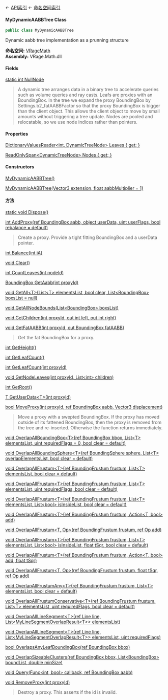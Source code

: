 ← [API索引](Api-Index) ← [命名空间索引](Namespace-Index)

#### MyDynamicAABBTree Class

```csharp
public class MyDynamicAABBTree
```

Dynamic aabb tree implementation as a prunning structure

**命名空间:** [VRageMath](VRageMath)  
**Assembly:** VRage.Math.dll

#### Fields

[static int NullNode](VRageMath.MyDynamicAABBTree.NullNode)

> A dynamic tree arranges data in a binary tree to accelerate queries such as volume queries and ray casts. Leafs are proxies with an BoundingBox. In the tree we expand the proxy BoundingBox by Settings.b2_fatAABBFactor so that the proxy BoundingBox is bigger than the client object. This allows the client object to move by small amounts without triggering a tree update. Nodes are pooled and relocatable, so we use node indices rather than pointers.

#### Properties

[DictionaryValuesReader&lt;int, DynamicTreeNode&gt; Leaves { get; }](VRageMath.MyDynamicAABBTree.Leaves)

> 

[ReadOnlySpan&lt;DynamicTreeNode&gt; Nodes { get; }](VRageMath.MyDynamicAABBTree.Nodes)

> 

#### Constructors

[MyDynamicAABBTree()](VRageMath.MyDynamicAABBTree..ctor)

> 

[MyDynamicAABBTree(Vector3 extension, float aabbMultiplier = 1)](VRageMath.MyDynamicAABBTree..ctor)

> 

#### 方法

[static void Dispose()](VRageMath.MyDynamicAABBTree.Dispose)

> 

[int AddProxy(ref BoundingBox aabb, object userData, uint userFlags, bool rebalance = default)](VRageMath.MyDynamicAABBTree.AddProxy)

> Create a proxy. Provide a tight fitting BoundingBox and a userData pointer.

[int Balance(int iA)](VRageMath.MyDynamicAABBTree.Balance)

> 

[void Clear()](VRageMath.MyDynamicAABBTree.Clear)

> 

[int CountLeaves(int nodeId)](VRageMath.MyDynamicAABBTree.CountLeaves)

> 

[BoundingBox GetAabb(int proxyId)](VRageMath.MyDynamicAABBTree.GetAabb)

> 

[void GetAll&lt;T&gt;(List&lt;T&gt; elementsList, bool clear, List&lt;BoundingBox&gt; boxsList = null)](VRageMath.MyDynamicAABBTree.GetAll)

> 

[void GetAllNodeBounds(List&lt;BoundingBox&gt; boxsList)](VRageMath.MyDynamicAABBTree.GetAllNodeBounds)

> 

[void GetChildren(int proxyId, out int left, out int right)](VRageMath.MyDynamicAABBTree.GetChildren)

> 

[void GetFatAABB(int proxyId, out BoundingBox fatAABB)](VRageMath.MyDynamicAABBTree.GetFatAABB)

> Get the fat BoundingBox for a proxy.

[int GetHeight()](VRageMath.MyDynamicAABBTree.GetHeight)

> 

[int GetLeafCount()](VRageMath.MyDynamicAABBTree.GetLeafCount)

> 

[int GetLeafCount(int proxyId)](VRageMath.MyDynamicAABBTree.GetLeafCount)

> 

[void GetNodeLeaves(int proxyId, List&lt;int&gt; children)](VRageMath.MyDynamicAABBTree.GetNodeLeaves)

> 

[int GetRoot()](VRageMath.MyDynamicAABBTree.GetRoot)

> 

[T GetUserData&lt;T&gt;(int proxyId)](VRageMath.MyDynamicAABBTree.GetUserData)

> 

[bool MoveProxy(int proxyId, ref BoundingBox aabb, Vector3 displacement)](VRageMath.MyDynamicAABBTree.MoveProxy)

> Move a proxy with a swepted BoundingBox. If the proxy has moved outside of its fattened BoundingBox, then the proxy is removed from the tree and re-inserted. Otherwise the function returns immediately.

[void OverlapAllBoundingBox&lt;T&gt;(ref BoundingBox bbox, List&lt;T&gt; elementsList, uint requiredFlags = 0, bool clear = default)](VRageMath.MyDynamicAABBTree.OverlapAllBoundingBox)

> 

[void OverlapAllBoundingSphere&lt;T&gt;(ref BoundingSphere sphere, List&lt;T&gt; overlapElementsList, bool clear = default)](VRageMath.MyDynamicAABBTree.OverlapAllBoundingSphere)

> 

[void OverlapAllFrustum&lt;T&gt;(ref BoundingFrustum frustum, List&lt;T&gt; elementsList, bool clear = default)](VRageMath.MyDynamicAABBTree.OverlapAllFrustum)

> 

[void OverlapAllFrustum&lt;T&gt;(ref BoundingFrustum frustum, List&lt;T&gt; elementsList, uint requiredFlags, bool clear = default)](VRageMath.MyDynamicAABBTree.OverlapAllFrustum)

> 

[void OverlapAllFrustum&lt;T&gt;(ref BoundingFrustum frustum, List&lt;T&gt; elementsList, List&lt;bool&gt; isInsideList, bool clear = default)](VRageMath.MyDynamicAABBTree.OverlapAllFrustum)

> 

[void OverlapAllFrustum&lt;T&gt;(ref BoundingFrustum frustum, Action&lt;T, bool&gt; add)](VRageMath.MyDynamicAABBTree.OverlapAllFrustum)

> 

[void OverlapAllFrustum&lt;T, Op&gt;(ref BoundingFrustum frustum, ref Op add)](VRageMath.MyDynamicAABBTree.OverlapAllFrustum)

> 

[void OverlapAllFrustum&lt;T&gt;(ref BoundingFrustum frustum, List&lt;T&gt; elementsList, List&lt;bool&gt; isInsideList, float tSqr, bool clear = default)](VRageMath.MyDynamicAABBTree.OverlapAllFrustum)

> 

[void OverlapAllFrustum&lt;T&gt;(ref BoundingFrustum frustum, Action&lt;T, bool&gt; add, float tSqr)](VRageMath.MyDynamicAABBTree.OverlapAllFrustum)

> 

[void OverlapAllFrustum&lt;T, Op&gt;(ref BoundingFrustum frustum, float tSqr, ref Op add)](VRageMath.MyDynamicAABBTree.OverlapAllFrustum)

> 

[void OverlapAllFrustumAny&lt;T&gt;(ref BoundingFrustum frustum, List&lt;T&gt; elementsList, bool clear = default)](VRageMath.MyDynamicAABBTree.OverlapAllFrustumAny)

> 

[void OverlapAllFrustumConservative&lt;T&gt;(ref BoundingFrustum frustum, List&lt;T&gt; elementsList, uint requiredFlags, bool clear = default)](VRageMath.MyDynamicAABBTree.OverlapAllFrustumConservative)

> 

[void OverlapAllLineSegment&lt;T&gt;(ref Line line, List&lt;MyLineSegmentOverlapResult&lt;T&gt;&gt; elementsList)](VRageMath.MyDynamicAABBTree.OverlapAllLineSegment)

> 

[void OverlapAllLineSegment&lt;T&gt;(ref Line line, List&lt;MyLineSegmentOverlapResult&lt;T&gt;&gt; elementsList, uint requiredFlags)](VRageMath.MyDynamicAABBTree.OverlapAllLineSegment)

> 

[bool OverlapsAnyLeafBoundingBox(ref BoundingBox bbox)](VRageMath.MyDynamicAABBTree.OverlapsAnyLeafBoundingBox)

> 

[void OverlapSizeableClusters(ref BoundingBox bbox, List&lt;BoundingBox&gt; boundList, double minSize)](VRageMath.MyDynamicAABBTree.OverlapSizeableClusters)

> 

[void Query(Func&lt;int, bool&gt; callback, ref BoundingBox aabb)](VRageMath.MyDynamicAABBTree.Query)

> 

[void RemoveProxy(int proxyId)](VRageMath.MyDynamicAABBTree.RemoveProxy)

> Destroy a proxy. This asserts if the id is invalid.


